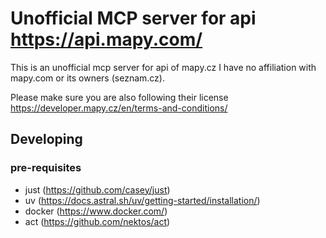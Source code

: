 # Unofficial MCP server for api https://api.mapy.com/

This is an unofficial mcp server for api of mapy.cz I have no affiliation with mapy.com or its owners (seznam.cz).

Please make sure you are also following their license https://developer.mapy.cz/en/terms-and-conditions/


## Developing
### pre-requisites
- just (https://github.com/casey/just)
- uv (https://docs.astral.sh/uv/getting-started/installation/)
- docker (https://www.docker.com/)
- act (https://github.com/nektos/act)
